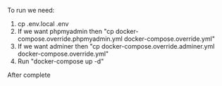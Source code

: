 To run we need:
1. cp .env.local .env
2. If we want phpmyadmin then "cp docker-compose.override.phpmyadmin.yml docker-compose.override.yml"
3. If we want adminer then "cp docker-compose.override.adminer.yml docker-compose.override.yml"
4. Run "docker-compose up -d"

After complete 